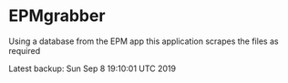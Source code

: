 # EPMgrabber
Using a database from the EPM app this application scrapes the files as required


Latest backup: Sun Sep 8 19:10:01 UTC 2019
